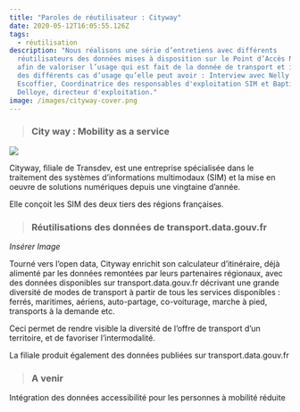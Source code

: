 ```yaml
---
title: "Paroles de réutilisateur : Cityway"
date: 2020-05-12T16:05:55.126Z
tags:
  - réutilisation
description: "Nous réalisons une série d’entretiens avec différents
  réutilisateurs des données mises à disposition sur le Point d’Accès National,
  afin de valoriser l’usage qui est fait de la donnée de transport et illustrer
  des différents cas d’usage qu’elle peut avoir : Interview avec Nelly
  Escoffier, Coordinatrice des responsables d'exploitation SIM et Baptiste
  Delloye, directeur d'exploitation."
image: /images/cityway-cover.png
---
```

> ### City way : Mobility as a service



![](/images/cityway-équipe.png)

<!--StartFragment-->

Cityway, filiale de Transdev, est une entreprise spécialisée dans le traitement des systèmes d’informations multimodaux (SIM) et la mise en oeuvre de solutions numériques depuis une vingtaine d’année.

Elle conçoit les SIM des deux tiers des régions françaises.

<!--EndFragment-->

<!--StartFragment-->

> ### Réutilisations des données de transport.data.gouv.fr

*Insérer Image* 

Tourné vers l’open data, Cityway enrichit son calculateur d’itinéraire, déjà alimenté par les données remontées par leurs partenaires régionaux, avec des données disponibles sur transport.data.gouv.fr décrivant une grande diversité de modes de transport à partir de tous les services disponibles : ferrés, maritimes, aériens, auto-partage, co-voiturage, marche à pied, transports à la demande etc.

Ceci permet de rendre visible la diversité de l’offre de transport d’un territoire, et de favoriser l’intermodalité.

La filiale produit également des données publiées sur transport.data.gouv.fr

<!--EndFragment-->

> ### **A venir**

<!--StartFragment-->

Intégration des données accessibilité pour les personnes à mobilité réduite 

<!--EndFragment-->